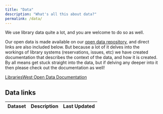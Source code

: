 ```yaml
---
title: "Data"
description: "What's all this about data?"
permalink: /data/
---
```


We use library data quite a lot, and you are welcome to do so as well.

Our open data is made available on our [open data repository](https://github.com/LibrariesWest/opendata), and direct links are also included below. But because a lot of it delves into the workings of library systems (reservations, issues, etc) we have created documentation that describes the context of the data, and how it is created. By all means get stuck straight into the data, but if delving any deeper into it then please check out the documentation as well!

[LibrariesWest Open Data Documentation](https://librarieswest.gitbook.io/librarieswest-open-data)

## Data links

| Dataset | Description | Last Updated |
| ------- | ----------- | ------------ |